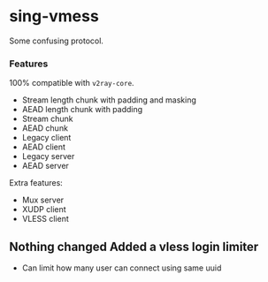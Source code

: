 # sing-vmess

Some confusing protocol.

### Features

100% compatible with `v2ray-core`.

- Stream length chunk with padding and masking
- AEAD length chunk with padding
- Stream chunk
- AEAD chunk
- Legacy client
- AEAD client
- Legacy server
- AEAD server

Extra features:

- Mux server
- XUDP client
- VLESS client

## Nothing changed Added a vless login limiter

- Can limit how many user can connect using same uuid
